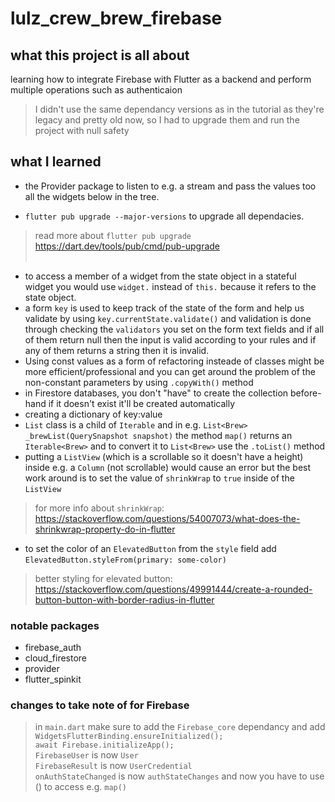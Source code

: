 # lulz_crew_brew_firebase

## what this project is all about
learning how to integrate Firebase with Flutter as a backend and perform multiple operations such as authenticaion

> I didn't use the same dependancy versions as in the tutorial as they're legacy and pretty old now, so I had to upgrade them and run the project with null safety <br>

## what I learned
* the Provider package to listen to e.g. a stream and pass the values too all the widgets below in the tree.<br>

* `flutter pub upgrade --major-versions` to upgrade all dependacies. 
> read more about `flutter pub upgrade` https://dart.dev/tools/pub/cmd/pub-upgrade <br><br>
* to access a member of a widget from the state object in a stateful widget you would use `widget.` instead of `this.` because it refers to the state object. <br>
* a form `key` is used to keep track of the state of the form and help us validate by using  `key.currentState.validate()` and validation is done through checking the `validators` you set on the form text fields and if all of them return null then the input is valid according to your rules and if any of them returns a string then it is invalid. <br>
* Using const values as a form of refactoring insteade of classes might be more efficient/professional and you can get around the problem of the non-constant parameters by using `.copyWith()` method<br>
* in Firestore databases, you don't "have" to create the collection before-hand if it doesn't 
 exist it'll be created automatically<br>
* creating a dictionary of key:value<br>
* `List` class is a child of `Iterable` and in e.g. `List<Brew> _brewList(QuerySnapshot snapshot)` the method `map()` returns an `Iterable<Brew>` and to convert it to `List<Brew>` use the `.toList()` method<br>
* putting a `ListView` (which is a scrollable so it doesn't have a height) inside e.g. a `Column` (not scrollable) would cause an error but the best work around is to set the value of `shrinkWrap` to `true` inside of the `ListView`<br>
> for more info about `shrinkWrap`: https://stackoverflow.com/questions/54007073/what-does-the-shrinkwrap-property-do-in-flutter <br>
* to set the color of an `ElevatedButton` from the `style` field add `ElevatedButton.styleFrom(primary: some-color)`<br>
> better styling for elevated button: https://stackoverflow.com/questions/49991444/create-a-rounded-button-button-with-border-radius-in-flutter<br>

### notable packages
* firebase_auth
* cloud_firestore
* provider
* flutter_spinkit

### changes to take note of for Firebase
> in `main.dart` make sure to add the `Firebase_core` dependancy and add `WidgetsFlutterBinding.ensureInitialized();`<br>`await Firebase.initializeApp();`<br>
`FirebaseUser` is now `User`<br>
`FirebaseResult` is now `UserCredential`<br>
`onAuthStateChanged` is now `authStateChanges` and now you have to use () to access e.g. `map()`<br>
